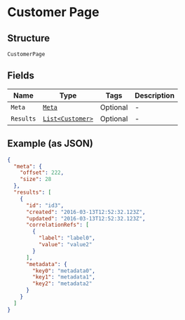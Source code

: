 
# Customer Page

## Structure

`CustomerPage`

## Fields

| Name | Type | Tags | Description |
|  --- | --- | --- | --- |
| `Meta` | [`Meta`](../../doc/models/meta.md) | Optional | - |
| `Results` | [`List<Customer>`](../../doc/models/customer.md) | Optional | - |

## Example (as JSON)

```json
{
  "meta": {
    "offset": 222,
    "size": 28
  },
  "results": [
    {
      "id": "id3",
      "created": "2016-03-13T12:52:32.123Z",
      "updated": "2016-03-13T12:52:32.123Z",
      "correlationRefs": [
        {
          "label": "label0",
          "value": "value2"
        }
      ],
      "metadata": {
        "key0": "metadata0",
        "key1": "metadata1",
        "key2": "metadata2"
      }
    }
  ]
}
```

